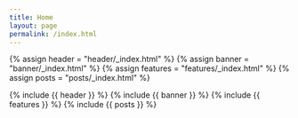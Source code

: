 ```yaml
---
title: Home
layout: page
permalink: /index.html
---
```


{% assign header = "header/_index.html" %}
{% assign banner = "banner/_index.html" %}
{% assign features = "features/_index.html" %}
{% assign posts = "posts/_index.html" %}

{% include {{ header }} %}
{% include {{ banner }} %}
{% include {{ features }} %}
{% include {{ posts }} %}
